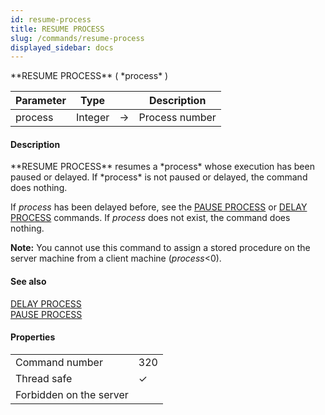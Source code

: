 ```yaml
---
id: resume-process
title: RESUME PROCESS
slug: /commands/resume-process
displayed_sidebar: docs
---
```


<!--REF #_command_.RESUME PROCESS.Syntax-->**RESUME PROCESS** ( *process* )<!-- END REF-->
<!--REF #_command_.RESUME PROCESS.Params-->
| Parameter | Type |  | Description |
| --- | --- | --- | --- |
| process | Integer | &#8594;  | Process number |

<!-- END REF-->

#### Description 

<!--REF #_command_.RESUME PROCESS.Summary-->**RESUME PROCESS** resumes a *process* whose execution has been paused or delayed.<!-- END REF--> If *process* is not paused or delayed, the command does nothing.

If *process* has been delayed before, see the [PAUSE PROCESS](pause-process.md) or [DELAY PROCESS](delay-process.md) commands. If *process* does not exist, the command does nothing.

**Note:** You cannot use this command to assign a stored procedure on the server machine from a client machine (*process*<0).

#### See also 

[DELAY PROCESS](delay-process.md)  
[PAUSE PROCESS](pause-process.md)  

#### Properties
|  |  |
| --- | --- |
| Command number | 320 |
| Thread safe | &check; |
| Forbidden on the server ||



